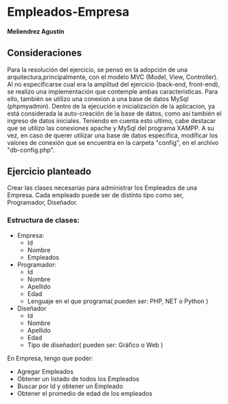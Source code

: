 # Empleados-Empresa

#### Meliendrez Agustín

## Consideraciones

Para la resolución del ejercicio, se pensó en la adopción de una arquitectura,principalmente, con el modelo MVC (Model, View, Controller).
Al no especificarse cual era la amplitud del ejercicio (back-end, front-end), se realizo una implementación que contemple ambas caracteristicas.
Para ello, también se utilizo una conexion a una base de datos MySql (phpmyadmin). Dentro de la ejecución e inicialización de la aplicacion, ya está considerada la auto-creación de la base de datos, como asi también el ingreso de datos iniciales.
Teniendo en cuenta esto ultimo, cabe destacar que se utilizo las conexiones apache y MySql del programa XAMPP.
A su vez, en caso de querer utilizar una base de datos especifica, modificar los valores de conexión que se encuentra en la carpeta "config", en el archivo "db-config.php".


## Ejercicio planteado

Crear las clases necesarias para administrar los Empleados de una Empresa. Cada empleado puede ser de distinto tipo como ser, Programador, Diseñador.

### Estructura de clases:
* Empresa:
    * Id
    * Nombre
    * Empleados
* Programador:
    * Id
    * Nombre
    * Apellido
    * Edad
    * Lenguaje en el que programa( pueden ser: PHP, NET o Python  )
* Diseñador
    * Id
    * Nombre
    * Apellido
    * Edad
    * Tipo de diseñador( pueden ser: Gráfico o Web )

En Empresa, tengo que poder:
* Agregar Empleados
* Obtener un listado de todos los Empleados
* Buscar por Id y obtener un Empleado
* Obtener el promedio de edad de los empleados
